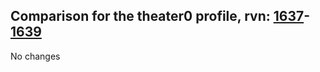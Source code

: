 ## Comparison for the theater0 profile, rvn: [1637](https://github.com/PRO100KatYT/FortniteProfileRevisions/tree/main/profiles/theater0/1637%20theater0.json)-[1639](https://github.com/PRO100KatYT/FortniteProfileRevisions/tree/main/profiles/theater0/1639%20theater0.json)

No changes
